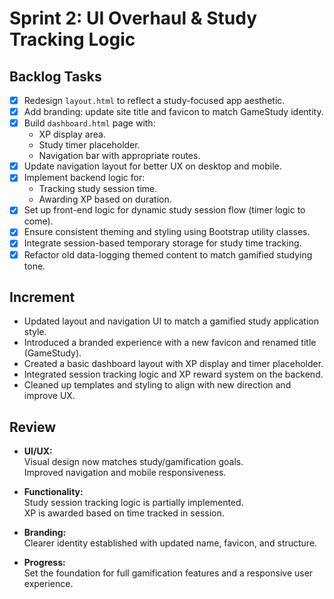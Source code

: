 # **Sprint 2: UI Overhaul & Study Tracking Logic**

## **Backlog Tasks**

- [X] Redesign `layout.html` to reflect a study-focused app aesthetic.
- [X] Add branding: update site title and favicon to match GameStudy identity.
- [X] Build `dashboard.html` page with:
  - XP display area.
  - Study timer placeholder.
  - Navigation bar with appropriate routes.
- [X] Update navigation layout for better UX on desktop and mobile.
- [X] Implement backend logic for:
  - Tracking study session time.
  - Awarding XP based on duration.
- [X] Set up front-end logic for dynamic study session flow (timer logic to come).
- [X] Ensure consistent theming and styling using Bootstrap utility classes.
- [X] Integrate session-based temporary storage for study time tracking.
- [X] Refactor old data-logging themed content to match gamified studying tone.

## **Increment**

- Updated layout and navigation UI to match a gamified study application style.
- Introduced a branded experience with a new favicon and renamed title (GameStudy).
- Created a basic dashboard layout with XP display and timer placeholder.
- Integrated session tracking logic and XP reward system on the backend.
- Cleaned up templates and styling to align with new direction and improve UX.

## **Review**

- **UI/UX:**  
  Visual design now matches study/gamification goals.  
  Improved navigation and mobile responsiveness.

- **Functionality:**  
  Study session tracking logic is partially implemented.  
  XP is awarded based on time tracked in session.

- **Branding:**  
  Clearer identity established with updated name, favicon, and structure.

- **Progress:**  
  Set the foundation for full gamification features and a responsive user experience.
